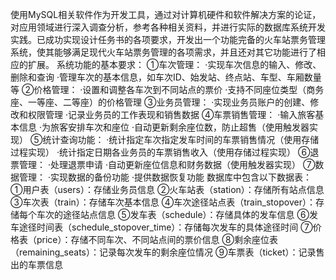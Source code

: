 使用MySQL相关软件作为开发工具，通过对计算机硬件和软件解决方案的论证，对应用领域进行深入调查分析，参考各种相关资料，并进行实际的数据库系统开发实践。已成功实现设计任务书的各项要求，开发出一个功能完备的火车站票务管理系统，使其能够满足现代火车站票务管理的各项需求，并且还对其它功能进行了相应的扩展。
系统功能的基本要求：
①车次管理： 
·实现车次信息的输入、修改、删除和查询
·管理车次的基本信息，如车次ID、始发站、终点站、车型、车厢数量等
②价格管理： 
·设置和调整各车次到不同站点的票价
·支持不同座位类型（商务座、一等座、二等座）的价格管理
③业务员管理： 
·实现业务员账户的创建、修改和权限管理
·记录业务员的工作表现和销售数据
④车票销售管理： 
·输入旅客基本信息
·为旅客安排车次和座位
·自动更新剩余座位数，防止超售（使用触发器实现）
⑤统计查询功能： 
·统计指定车次指定发车时间的车票销售情况（使用存储过程实现）
·统计指定日期各业务员的车票销售收入（使用存储过程实现）
⑥退票管理： 
·处理退票申请
·自动更新座位信息和财务数据（使用触发器实现）
⑦数据管理： 
·实现数据的备份功能
·提供数据恢复功能
数据库中包含以下数据表：
①用户表（users）：存储业务员信息
②火车站表（station）：存储所有站点信息
③车次表（train）：存储车次基本信息
④车次途径站点表（train_stopover）：存储每个车次的途径站点信息
⑤发车表（schedule）：存储具体的发车信息
⑥发车途径时间表（schedule_stopover_time）：存储每次发车的具体途径时间
⑦价格表（price）：存储不同车次、不同站点间的票价信息
⑧剩余座位表（remaining_seats）：记录每次发车的剩余座位情况
⑨车票表（ticket）：记录售出的车票信息
